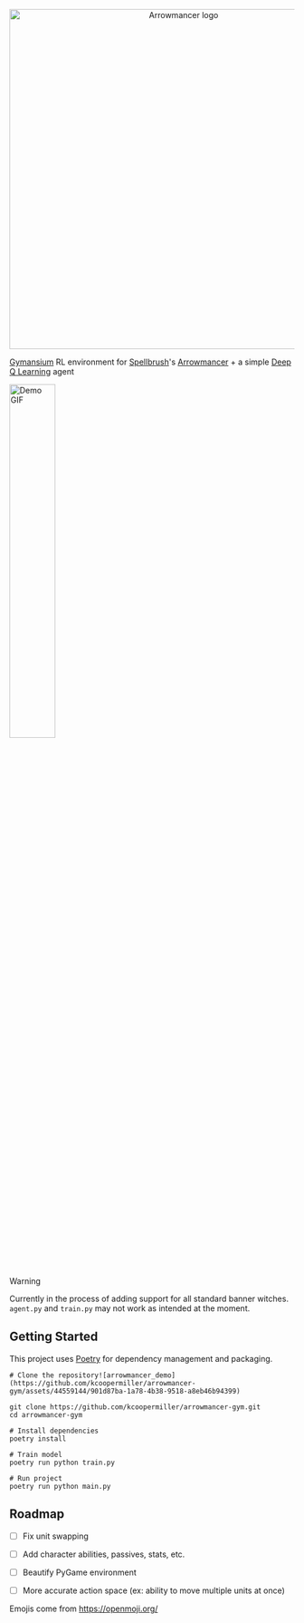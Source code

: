 <p align="center">
  <picture>
  <source media="(prefers-color-scheme: dark)" srcset="https://github.com/kcoopermiller/arrowmancer-gym/assets/44559144/4be53a84-8acd-49d9-a050-1da6af03fab5" width="600" >
  <img alt="Arrowmancer logo" src="https://github.com/kcoopermiller/arrowmancer-gym/assets/44559144/554c3ec7-defd-4fca-bdbb-993587d42d76" width="600"/>
  </picture> 
</p>

[Gymansium](https://github.com/Farama-Foundation/Gymnasium) RL environment for [Spellbrush](https://spellbrush.com/)'s [Arrowmancer](https://www.arrowmancer.com/) + a simple [Deep Q Learning](https://pytorch.org/tutorials/intermediate/reinforcement_q_learning.html#dqn-algorithm) agent

<img alt="Demo GIF" src="https://github.com/kcoopermiller/arrowmancer-gym/assets/44559144/85710ad0-6eab-40a3-811e-235c546e7493" width="40%" height="40%"/>

> [!WARNING]  
> Currently in the process of adding support for all standard banner witches. `agent.py` and `train.py` may not work as intended at the moment.

## Getting Started

This project uses [Poetry](https://python-poetry.org/) for dependency management and packaging.

```shell
# Clone the repository![arrowmancer_demo](https://github.com/kcoopermiller/arrowmancer-gym/assets/44559144/901d87ba-1a78-4b38-9518-a8eb46b94399)

git clone https://github.com/kcoopermiller/arrowmancer-gym.git
cd arrowmancer-gym

# Install dependencies
poetry install

# Train model
poetry run python train.py

# Run project
poetry run python main.py
```

## Roadmap
- [ ] Fix unit swapping
- [ ] Add character abilities, passives, stats, etc.
- [ ] Beautify PyGame environment
- [ ] More accurate action space (ex: ability to move multiple units at once)


Emojis come from https://openmoji.org/
